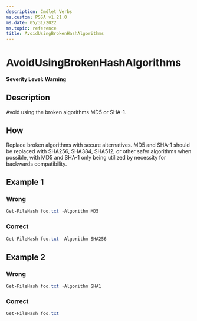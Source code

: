 ```yaml
---
description: Cmdlet Verbs
ms.custom: PSSA v1.21.0
ms.date: 05/31/2022
ms.topic: reference
title: AvoidUsingBrokenHashAlgorithms
---
```

# AvoidUsingBrokenHashAlgorithms

**Severity Level: Warning**

## Description

Avoid using the broken algorithms MD5 or SHA-1.

## How

Replace broken algorithms with secure alternatives. MD5 and SHA-1 should be replaced with SHA256, SHA384, SHA512, or other safer algorithms when possible, with MD5 and SHA-1 only being utilized by necessity for backwards compatibility.

## Example 1

### Wrong

```powershell
Get-FileHash foo.txt -Algorithm MD5
```

### Correct

```powershell
Get-FileHash foo.txt -Algorithm SHA256
```

## Example 2

### Wrong

```powershell
Get-FileHash foo.txt -Algorithm SHA1
```

### Correct

```powershell
Get-FileHash foo.txt
```
